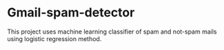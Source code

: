 # Gmail-spam-detector
This project uses machine learning classifier of spam and not-spam mails using logistic regression method.
